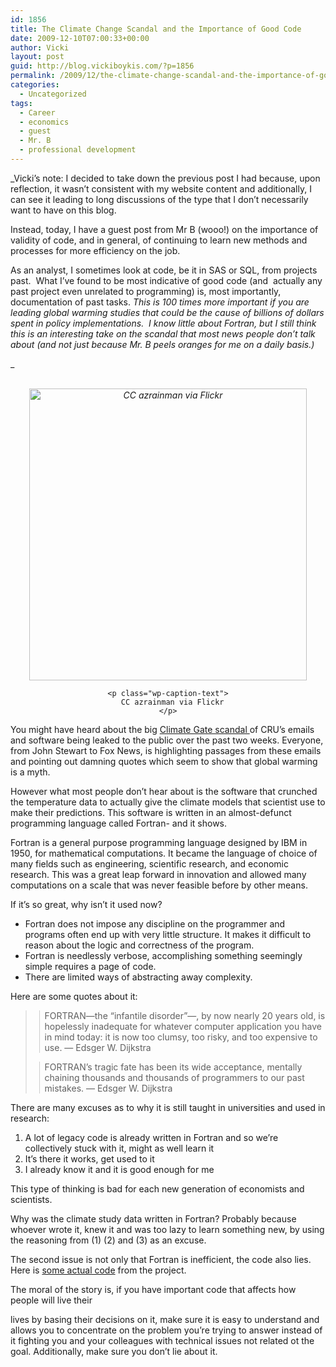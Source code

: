 ```yaml
---
id: 1856
title: The Climate Change Scandal and the Importance of Good Code
date: 2009-12-10T07:00:33+00:00
author: Vicki
layout: post
guid: http://blog.vickiboykis.com/?p=1856
permalink: /2009/12/the-climate-change-scandal-and-the-importance-of-good-code/
categories:
  - Uncategorized
tags:
  - Career
  - economics
  - guest
  - Mr. B
  - professional development
---
```

_Vicki&#8217;s note: I decided to take down the previous post I had because, upon reflection, it wasn&#8217;t consistent with my website content and additionally, I can see it leading to long discussions of the type that I don&#8217;t necessarily want to have on this blog.</p> 

Instead, today, I have a guest post from Mr B (wooo!) on the importance of validity of code, and in general, of continuing to learn new methods and processes for more efficiency on the job.

As an analyst, I sometimes look at code, be it in SAS or SQL, from projects past.  What I&#8217;ve found to be most indicative of good code (and  actually any past project even unrelated to programming) is, most importantly, documentation of past tasks. </em>_This is 100 times more important if you are leading global warming studies that could be the cause of billions of dollars spent in policy implementations.  I know little about Fortran, but I still think this is an interesting take on the scandal that most news people don&#8217;t talk about (and not just because Mr. B peels oranges for me on a daily basis.)_

_
  


<center>
  <br /> 
  
  <div id="attachment_1857" style="width: 454px" class="wp-caption alignnone">
    <em><a href="http://blog.vickiboykis.com/wp-content/uploads/2009/12/earth-egg.jpg"><img class="size-full wp-image-1857" title="earth egg" src="http://blog.vickiboykis.com/wp-content/uploads/2009/12/earth-egg.jpg" alt="CC azrainman via Flickr" width="444" height="467" /></a></em>
    
    <p class="wp-caption-text">
      CC azrainman via Flickr
    </p>
  </div>
</center></p> 

</em>
  
You might have heard about the big <a href="http://news.yahoo.com/s/ap/eu_climate_hacked_e_mails" target="_blank">Climate Gate scandal </a>of CRU&#8217;s emails and software being leaked to the public over the past two weeks. Everyone, from John Stewart to Fox News, is highlighting passages from these emails and pointing out damning quotes which seem to show that global warming is a myth.

However what most people don&#8217;t hear about is the software that crunched the temperature data to actually give the climate models that scientist use to make their predictions. This software is written in an almost-defunct programming language called Fortran- and it shows.

Fortran is a general purpose programming language designed by IBM in 1950, for mathematical computations. It became the language of choice of many fields such as engineering, scientific research, and economic research. This was a great leap forward in innovation and allowed many computations on a scale that was never feasible before by other means.

If it&#8217;s so great, why isn&#8217;t it used now?

<div>
  <ul>
    <li>
      Fortran does not impose any discipline on the programmer and programs often end up with very little structure. It makes it difficult to reason about the logic and correctness of the program.
    </li>
    <li>
      Fortran is needlessly verbose, accomplishing something seemingly simple requires a page of code.
    </li>
    <li>
      There are limited ways of abstracting away complexity.
    </li>
  </ul>
</div>

<div>
  Here are some quotes about it:
</div>

> <div>
>
> </div>
> 
> <div>
>   <blockquote style="border-left: 1px solid #cccccc; margin: 0pt 0pt 0pt 0.8ex; padding-left: 1ex;">
>     <p>
>       FORTRAN—the &#8220;infantile disorder&#8221;—, by now nearly 20 years old, is hopelessly inadequate for whatever computer application you have in mind today: it is now too clumsy, too risky, and too expensive to use. &#8212; Edsger W. Dijkstra
>     </p>
>   </blockquote>
>   
>   <blockquote style="border-left: 1px solid #cccccc; margin: 0pt 0pt 0pt 0.8ex; padding-left: 1ex;">
>
>   </blockquote>
>   
>   <blockquote style="border-left: 1px solid #cccccc; margin: 0pt 0pt 0pt 0.8ex; padding-left: 1ex;">
>     <p>
>       FORTRAN&#8217;s tragic fate has been its wide acceptance, mentally chaining thousands and thousands of programmers to our past mistakes. &#8212; Edsger W. Dijkstra
>     </p>
>   </blockquote>
>   
>   <blockquote style="border-left: 1px solid #cccccc; margin: 0pt 0pt 0pt 0.8ex; padding-left: 1ex;">
>
>   </blockquote>
> </div>

<div>
  There are many excuses as to why it is still taught in universities and used in research:</p> 
  
  <ol>
    <li>
      A lot of legacy code is already written in Fortran and so we&#8217;re collectively stuck with it, might as well learn it
    </li>
    <li>
      It&#8217;s there it works, get used to it
    </li>
    <li>
      I already know it and it is good enough for me
    </li>
  </ol>
</div>

This type of thinking is bad for each new generation of economists and scientists.

Why was the climate study data written in Fortran? Probably because whoever wrote it, knew it and was too lazy to learn something new, by using the reasoning from (1) (2) and (3) as an excuse.

The second issue is not only that Fortran is inefficient, the code also lies.   Here is <a href="http://wattsupwiththat.com/2009/11/22/cru-emails-may-be-open-to-interpretation-but-commented-code-by-the-programmer-tells-the-real-story/" target="_blank">some actual code</a> from the project.

The moral of the story is, if you have important code that affects how people will live their
  
lives by basing their decisions on it, make sure it is easy to understand and allows you to concentrate on the problem you&#8217;re trying to answer instead of it fighting you and your colleagues with technical issues not related ot the goal. Additionally, make sure you don&#8217;t lie about it.